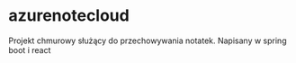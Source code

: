 # azurenotecloud
Projekt chmurowy służący do przechowywania notatek. Napisany w spring boot i react
